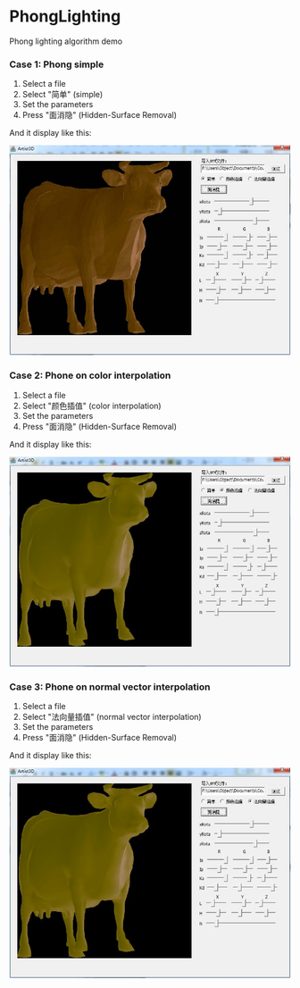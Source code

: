PhongLighting
=============

Phong lighting algorithm demo

### Case 1: Phong simple ###

1. Select a file
2. Select "简单" (simple)
3. Set the parameters
4. Press "面消隐" (Hidden-Surface Removal)

And it display like this:

![Phong Simple](pic/1.jpg "Phong Simple Picture")

### Case 2: Phone on color interpolation ###

1. Select a file
2. Select "颜色插值" (color interpolation)
3. Set the parameters
4. Press "面消隐" (Hidden-Surface Removal)

And it display like this:

![Phong Color](pic/2.jpg "Phong Color Picture")

### Case 3: Phone on normal vector interpolation ###

1. Select a file
2. Select "法向量插值" (normal vector interpolation)
3. Set the parameters
4. Press "面消隐" (Hidden-Surface Removal)

And it display like this:

![Phong Normal Vector Picture](pic/3.jpg "Phong Normal Vector Picture")
